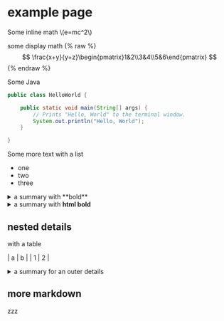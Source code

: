 # example page


Some inline math \\(e=mc^2\\)


some display math
{% raw %}
$$
\frac{x+y}{y+z}\begin{pmatrix}1&2\\3&4\\5&6\end{pmatrix}
$$
{% endraw %}


Some Java


```java
public class HelloWorld {

    public static void main(String[] args) {
        // Prints "Hello, World" to the terminal window.
        System.out.println("Hello, World");
    }

}
```

Some more text with a list

* one
* two
* three



<details markdown=1>
<summary><span markdown=1>a summary with **bold** </span></summary>

a list5


* onez
* twoz
* threez

</details>


<details markdown=1>
<summary>a summary with <b>html bold</b></summary>

a list


* aaa
* bbbb
* ccc

</details>


## nested details

with a table



| a | b |
| 1 | 2 |



<details markdown=1>
<summary>a summary for an outer details</summary>

a list


* aaa
* bbbb
* ccc

    <details markdown=1>
    <summary>nested details</summary>

    a nested table

    | a | b |
    | 1 | 2 |

    </details>

* ddd

</details>


## more markdown

zzz
